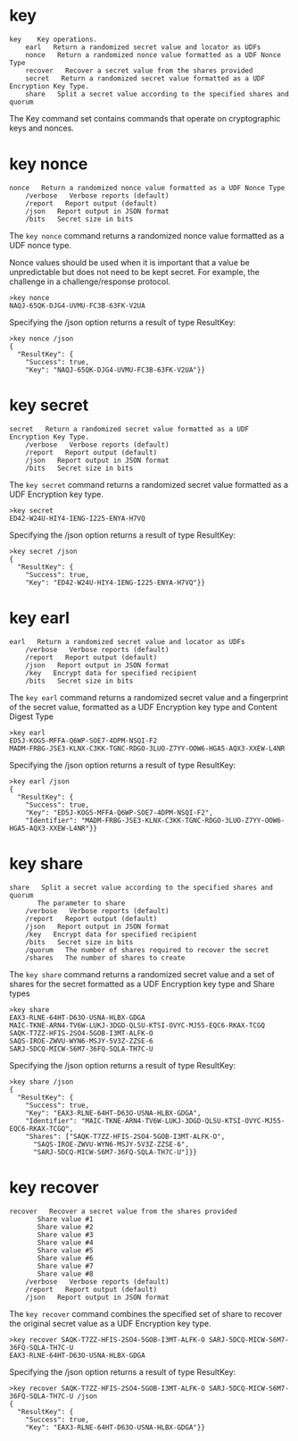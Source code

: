 
# key

````
key    Key operations.
    earl   Return a randomized secret value and locator as UDFs
    nonce   Return a randomized nonce value formatted as a UDF Nonce Type
    recover   Recover a secret value from the shares provided
    secret   Return a randomized secret value formatted as a UDF Encryption Key Type.
    share   Split a secret value according to the specified shares and quorum
````

The Key command set contains commands that operate on cryptographic keys and
nonces.


# key nonce

````
nonce   Return a randomized nonce value formatted as a UDF Nonce Type
    /verbose   Verbose reports (default)
    /report   Report output (default)
    /json   Report output in JSON format
    /bits   Secret size in bits
````


The `key nonce` command returns a randomized nonce value formatted as a UDF nonce type.

Nonce values should be used when it is important that a value be unpredictable but 
does not need to be kept secret. For example, the challenge in a challenge/response
protocol.


````
>key nonce
NAQJ-65QK-DJG4-UVMU-FC3B-63FK-V2UA
````

Specifying the /json option returns a result of type ResultKey:

````
>key nonce /json
{
  "ResultKey": {
    "Success": true,
    "Key": "NAQJ-65QK-DJG4-UVMU-FC3B-63FK-V2UA"}}
````

# key secret

````
secret   Return a randomized secret value formatted as a UDF Encryption Key Type.
    /verbose   Verbose reports (default)
    /report   Report output (default)
    /json   Report output in JSON format
    /bits   Secret size in bits
````

The `key secret` command returns a randomized secret value formatted as a UDF Encryption 
key type.


````
>key secret
ED42-W24U-HIY4-IENG-I225-ENYA-H7VQ
````

Specifying the /json option returns a result of type ResultKey:

````
>key secret /json
{
  "ResultKey": {
    "Success": true,
    "Key": "ED42-W24U-HIY4-IENG-I225-ENYA-H7VQ"}}
````


# key earl

````
earl   Return a randomized secret value and locator as UDFs
    /verbose   Verbose reports (default)
    /report   Report output (default)
    /json   Report output in JSON format
    /key   Encrypt data for specified recipient
    /bits   Secret size in bits
````

The `key earl` command returns a randomized secret value and a fingerprint of the secret 
value, formatted as a UDF Encryption key type and Content Digest Type


````
>key earl
ED5J-KOG5-MFFA-Q6WP-SOE7-4DPM-NSQI-F2
MADM-FRBG-JSE3-KLNX-C3KK-TGNC-RDGO-3LUO-Z7YY-OOW6-HGA5-AQX3-XXEW-L4NR
````

Specifying the /json option returns a result of type ResultKey:

````
>key earl /json
{
  "ResultKey": {
    "Success": true,
    "Key": "ED5J-KOG5-MFFA-Q6WP-SOE7-4DPM-NSQI-F2",
    "Identifier": "MADM-FRBG-JSE3-KLNX-C3KK-TGNC-RDGO-3LUO-Z7YY-OOW6-HGA5-AQX3-XXEW-L4NR"}}
````

# key share

````
share   Split a secret value according to the specified shares and quorum
       The parameter to share
    /verbose   Verbose reports (default)
    /report   Report output (default)
    /json   Report output in JSON format
    /key   Encrypt data for specified recipient
    /bits   Secret size in bits
    /quorum   The number of shares required to recover the secret
    /shares   The number of shares to create
````

The `key share` command returns a randomized secret value and a set of shares for the secret
formatted as a UDF Encryption key type and Share types


````
>key share
EAX3-RLNE-64HT-D63O-USNA-HLBX-GDGA
MAIC-TKNE-ARN4-TV6W-LUKJ-3DGD-QLSU-KTSI-OVYC-MJ55-EQC6-RKAX-TCGQ
SAQK-T7ZZ-HFIS-2SO4-5GOB-I3MT-ALFK-O
SAQS-IROE-ZWVU-WYN6-MSJY-5V3Z-ZZSE-6
SARJ-5DCQ-MICW-S6M7-36FQ-SQLA-TH7C-U
````

Specifying the /json option returns a result of type ResultKey:

````
>key share /json
{
  "ResultKey": {
    "Success": true,
    "Key": "EAX3-RLNE-64HT-D63O-USNA-HLBX-GDGA",
    "Identifier": "MAIC-TKNE-ARN4-TV6W-LUKJ-3DGD-QLSU-KTSI-OVYC-MJ55-EQC6-RKAX-TCGQ",
    "Shares": ["SAQK-T7ZZ-HFIS-2SO4-5GOB-I3MT-ALFK-O",
      "SAQS-IROE-ZWVU-WYN6-MSJY-5V3Z-ZZSE-6",
      "SARJ-5DCQ-MICW-S6M7-36FQ-SQLA-TH7C-U"]}}
````


# key recover

````
recover   Recover a secret value from the shares provided
       Share value #1
       Share value #2
       Share value #3
       Share value #4
       Share value #5
       Share value #6
       Share value #7
       Share value #8
    /verbose   Verbose reports (default)
    /report   Report output (default)
    /json   Report output in JSON format
````

The `key recover` command combines the specified set of share to recover the original secret 
value as a UDF Encryption key type.


````
>key recover SAQK-T7ZZ-HFIS-2SO4-5GOB-I3MT-ALFK-O SARJ-5DCQ-MICW-S6M7-36FQ-SQLA-TH7C-U
EAX3-RLNE-64HT-D63O-USNA-HLBX-GDGA
````

Specifying the /json option returns a result of type ResultKey:

````
>key recover SAQK-T7ZZ-HFIS-2SO4-5GOB-I3MT-ALFK-O SARJ-5DCQ-MICW-S6M7-36FQ-SQLA-TH7C-U /json
{
  "ResultKey": {
    "Success": true,
    "Key": "EAX3-RLNE-64HT-D63O-USNA-HLBX-GDGA"}}
````


